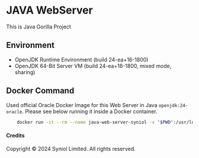 # JAVA WebServer
This is Java Gorilla Project


## Environment
 * OpenJDK Runtime Environment (build 24-ea+16-1800)
 * OpenJDK 64-Bit Server VM (build 24-ea+16-1800, mixed mode, sharing)


## Docker Command
Used official Oracle Docker Image for this Web Server in Java `openjdk:24-oracle`. Please see below running it 
inside a Docker container.


```bash	
    docker run -it --rm --name java-web-server-syniol -v "$PWD":/usr/local/app --workdir /usr/local/app -p 8080:8080 openjdk:24-oracle bash
```


#### Credits
Copyright &copy; 2024 Syniol Limited. All rights reserved.
